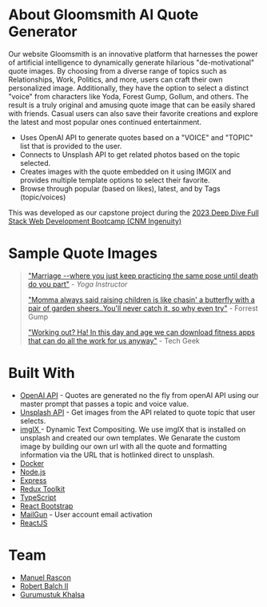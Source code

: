 # About Gloomsmith AI Quote Generator
Our website Gloomsmith is an innovative platform that harnesses the power of artificial intelligence to dynamically generate hilarious "de-motivational" quote images. By choosing from a diverse range of topics such as Relationships, Work, Politics, and more, users can craft their own personalized image. Additionally, they have the option to select a distinct "voice" from characters like Yoda, Forest Gump, Gollum, and others. The result is a truly original and amusing quote image that can be easily shared with friends. Casual users can also save their favorite creations and explore the latest and most popular ones continued entertainment.

- Uses OpenAI API to generate quotes based on a "VOICE" and "TOPIC" list that is provided to the user.
- Connects to Unsplash API to get related photos based on the topic selected.
- Creates images with the quote embedded on it using IMGIX and provides multiple template options to select their favorite.
- Browse through popular (based on likes), latest, and by Tags (topic/voices)

This was developed as our capstone project during the [2023 Deep Dive Full Stack Web Development Bootcamp (CNM Ingenuity)](https://deepdivecoding.com/fullstack-web-development/)

# Sample Quote Images

> ["Marriage --where you just keep practicing the same pose until death do you part"](https://images.unsplash.com/photo-1664548322898-2b18f3170606?crop=entropy&cs=tinysrgb&fit=max&fm=jpg&ixid=M3w0NTMzNDJ8MHwxfHJhbmRvbXx8fHx8fHx8fDE2ODY4NDMwMzh8&ixlib=rb-4.0.3&q=80&w=1080&fit=crop&bs=inherit&bm=screen&balph=20&blend64=OTlhOTUx&txtpad=40&txtsize=30&txtclr=fff&txtalign=center&txt64=aHR0cHM6Ly9nbG9vbXNtaXRoLmxvbA&markalign=center,top&mark64=aHR0cHM6Ly9hc3NldHMuaW1naXgubmV0L350ZXh0P3c9MTAwMCZ0eHRjbHI9ZmZmJnR4dD0lMjJNYXJyaWFnZS0td2hlcmUlMjB5b3UlMjBqdXN0JTIwa2VlcCUyMHByYWN0aWNpbmclMjB0aGUlMjBzYW1lJTIwcG9zZSUyMHVudGlsJTIwZGVhdGglMjBkbyUyMHlvdSUyMHBhcnQuJTIyJTIwLSUyMFlvZ2ElMjBJbnN0cnVjdG9yJnc9MTAwMCZ0eHRzaXplPTgwJnR4dGxlYWQ9MjAmdHh0cGFkPTEwMCZ0eHRmb250PUFtZXJpY2FuVHlwZXdyaXRlciZ0eHRhbGlnbj1jZW50ZXI=&exp=-10&w=1080) - *Yoga Instructor*
>
> ["Momma always said raising children is like chasin' a butterfly with a pair of garden sheers..You'll never catch it, so why even try"](https://images.unsplash.com/photo-1605713288610-00c1c630ca1e?crop=entropy&cs=tinysrgb&fit=max&fm=jpg&ixid=M3w0NTMzNDJ8MHwxfHJhbmRvbXx8fHx8fHx8fDE2ODY4ODY1OTF8&ixlib=rb-4.0.3&q=80&w=1080&fit=crop&bs=inherit&bm=screen&balph=20&blend64=OTlhOTUx&txtpad=40&txtsize=30&txtclr=fff&txtalign=center&txt64=aHR0cHM6Ly9nbG9vbXNtaXRoLmxvbA&markalign=center,top&mark64=aHR0cHM6Ly9hc3NldHMuaW1naXgubmV0L350ZXh0P3c9MTAwMCZ0eHRjbHI9ZmZmJnR4dD0lMjJNb21tYSUyMGFsd2F5cyUyMHNhaWQlMjByYWlzaW5nJTIwY2hpbGRyZW4lMjBpcyUyMGxpa2UlMjBjaGFzaW4nJTIwYSUyMGJ1dHRlcmZseSUyMHdpdGglMjBhJTIwcGFpciUyMG9mJTIwZ2FyZGVuJTIwc2hlZXJzLi4lMjBZb3UnbGwlMjBuZXZlciUyMGNhdGNoJTIwaXQlMkMlMjBzbyUyMHdoeSUyMGV2ZW4lMjB0cnklMjIlMjAtJTIwRm9ycmVzdCUyMEd1bXAuJnc9MTAwMCZ0eHRzaXplPTgwJnR4dGxlYWQ9MjAmdHh0cGFkPTEwMCZ0eHRmb250PWF2ZW5pci1ibGFjayZ0eHRhbGlnbj1jZW50ZXI=&exp=-10&w=1080) - Forrest Gump
>
> ["Working out? Ha! In this day and age we can download fitness apps that can do all the work for us anyway"](https://images.unsplash.com/photo-1506126613408-eca07ce68773?crop=entropy&cs=tinysrgb&fit=max&fm=jpg&ixid=M3w0NTMzNDJ8MHwxfHJhbmRvbXx8fHx8fHx8fDE2ODY5MTk4MzV8&ixlib=rb-4.0.3&q=80&w=1080&usm=20&exp=-10&mark64=aHR0cHM6Ly9hc3NldHMuaW1naXgubmV0L350ZXh0P3c9MTAwMCZ0eHRjbHI9ZmZmJnR4dD0lMjJXb3JraW5nJTIwb3V0JTNGJTIwSGEhJTIwSW4lMjB0aGlzJTIwZGF5JTIwYW5kJTIwYWdlJTIwd2UlMjBjYW4lMjBkb3dubG9hZCUyMGZpdG5lc3MlMjBhcHBzJTIwdGhhdCUyMGNhbiUyMGRvJTIwYWxsJTIwdGhlJTIwd29yayUyMGZvciUyMHVzJTIwYW55d2F5LiUyMFRlY2glMjBHZWVrJTIwT3V0ISUyMiZ3PTEwMDAmdHh0c2l6ZT04MCZ0eHRsZWFkPTAmdHh0cGFkPTE1MCZ0eHRmb250PUltcGFjdCZ0eHRhbGlnbj1jZW50ZXI=&markalign=center,bottom&txt64=aHR0cHM6Ly9nbG9vbXNtaXRoLmxvbA&txtalign=center&txtclr=fff&txtsize=30&txtpad=40&blend64=NjM3NDk3&balph=50&bm=screen&bs=inherit&fit=crop) - Tech Geek




# Built With
- [OpenAI API](https://platform.openai.com/) - Quotes are generated no the fly from openAI API using our master prompt that passes a topic and voice value. 
- [Unsplash API](https://unsplash.com/developers) - Get images from the API related to quote topic that user selects.
- [imgIX ](https://imgix.com/) - Dynamic Text Compositing. We use imgIX that is installed on unsplash and created our own templates. We Genarate the custom image by building our own url with all the quote and formatting information via the URL that is hotlinked direct to unsplash.
- [Docker](https://www.docker.com/)
- [Node.js](https://nodejs.org/)
- [Express](https://expressjs.com/)
- [Redux Toolkit](https://redux-toolkit.js.org/)
- [TypeScript](https://www.typescriptlang.org/)
- [React Bootstrap](https://react-bootstrap.github.io/)
- [MailGun](https://mailgun.com/) - User account email activation
- [ReactJS](https://reactjs.org/)

# Team
- [Manuel Rascon](https://www.linkedin.com/in/manuel-rascon-/)
- [Robert Balch II](https://www.linkedin.com/in/robert-balch-ii/)
- [Gurumustuk Khalsa](https://www.linkedin.com/in/gurumustuk-khalsa/)